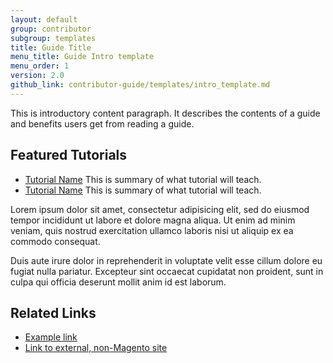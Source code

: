 ```yaml
---
layout: default
group: contributor
subgroup: templates
title: Guide Title
menu_title: Guide Intro template
menu_order: 1
version: 2.0
github_link: contributor-guide/templates/intro_template.md
---
```


This is introductory content paragraph. It describes the contents of a guide and benefits users get from reading a guide.

<div class="bs-callout bs-callout-tutorial" markdown="1">

## Featured Tutorials

* [Tutorial Name](http://devdocs.magento.com/)
  This is summary of what tutorial will teach.
* [Tutorial Name](http://devdocs.magento.com/)
  This is summary of what tutorial will teach.

</div>

Lorem ipsum dolor sit amet, consectetur adipisicing elit, sed do eiusmod tempor incididunt ut labore et dolore magna aliqua. Ut enim ad minim veniam, quis nostrud exercitation ullamco laboris nisi ut aliquip ex ea commodo consequat.

Duis aute irure dolor in reprehenderit in voluptate velit esse cillum dolore eu fugiat nulla pariatur. Excepteur sint occaecat cupidatat non proident, sunt in culpa qui officia deserunt mollit anim id est laborum.


## Related Links

* [Example link](http://devdocs.magento.com/)
* [Link to external, non-Magento site](http://example.com/)
